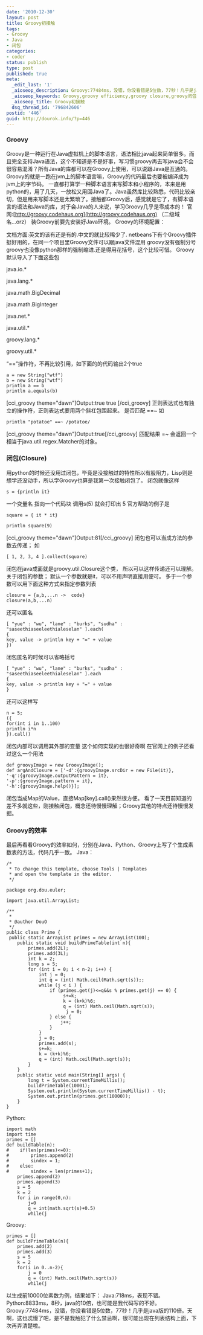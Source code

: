 ```yaml
---
date: '2010-12-30'
layout: post
title: Groovy初接触
tags:
- Groovy
- Java
- 闭包
categories:
- coder
status: publish
type: post
published: true
meta:
  _edit_last: '1'
  _aioseop_description: Groovy:77484ms，没错，你没看错是5位数，77秒！几乎是java版的110倍。天啊，这也忒慢了吧，是不是我触犯了什么禁忌啊，很可能出现在列表结构上面
  _aioseop_keywords: Groovy,groovy efficiency,groovy closure,groovy闭包,groovy效率
  _aioseop_title: Groovy初接触
  dsq_thread_id: '796842606'
postid: '446'
guid: http://dourok.info/?p=446
---
```

### Groovy

Groovy是一种运行在Java虚拟机上的脚本语言，语法相比java起来简单很多。而且完全支持Java语法，这个不知道是不是好事，写习惯groovy再去写java会不会很容易混淆？所有Java的库都可以在Groovy上使用，可以说跟Java是互通的。Groovy的就是一跑在jvm上的脚本语言嘛，Groovy的代码最后也要被编译成为jvm上的字节码。
一直都打算学一种脚本语言来写脚本和小程序的，本来是用python的，用了几天，一放松又用回Java了。Java虽然库比较熟悉，代码比较亲切，但是用来写脚本还是太繁琐了。接触都Groovy后，感觉就是它了，有脚本语言的语法和Java的库，对于会Java的人来说，学习Groovy几乎是零成本的！
官网:[http://groovy.codehaus.org](http://groovy.codehaus.org)
（二级域名...orz） 装Groovy前要先安装好Java环境。 Groovy的环境配置：

文档方面:英文的该有还是有的.中文的就比较稀少了.
netbeans下有个Groovy插件挺好用的，在同一个项目里Groovy文件可以跟java文件混用
groovy没有强制分号
groovy也没像python那样的强制缩进.还是得用花括号，这个比较可惜。 Groovy
默认导入了下面这些包

java.io.\*

java.lang.\*

java.math.BigDecimal

java.math.BigInteger

java.net.\*

java.util.\*

groovy.lang.\*

groovy.util.\*

“==”操作符，不再比较引用，如下面的的代码输出2个true

    a = new String("wtf")
    b = new String("wtf")
    println a == b
    println a.equals(b)

[cci\_groovy theme="dawn"]Output:true true [/cci\_groovy]
正则表达式也有独立的操作符，正则表达式要用两个斜杠包围起来。 是否匹配
==\~ 如

    println "potatoe" ==~ /potatoe/

[cci\_groovy theme="dawn"]Output:true[/cci\_groovy] 匹配结果 =\~
会返回一个相当于java.util.regex.Matcher的对象。

### 闭包(Closure)

用python的时候还没用过闭包，毕竟是没接触过的特性所以有股阻力，Lisp则是想学还没动手，所以学Groovy也算是我第一次接触闭包了。
闭包就像这样

    s = {println it}

一个变量名 指向一个代码块 调用s(5) 就会打印出 5 官方帮助的例子是

    square = { it * it}

    println square(9)

[cci\_groovy theme="dawn"]Output:81[/cci\_groovy]
闭包也可以当成方法的参数去传递； 如

    [ 1, 2, 3, 4 ].collect(square)

闭包在java成面就是groovy.util.Closure这个类，
所以可以这样传递还可以理解。 关于闭包的参数；
默认一个参数就是it，可以不用声明直接用便可。
多于一个参数可以用下面这种方式来指定参数列表

    closure = {a,b,...n ->  code}
    closure(a,b,...n)

还可以匿名

    [ "yue" : "wu", "lane" : "burks", "sudha" : "saseethiaseeleethialeselan" ].each(
    {
    key, value -> println key + "=" + value
    })

闭包匿名的时候可以省略括号

    [ "yue" : "wu", "lane" : "burks", "sudha" : "saseethiaseeleethialeselan" ].each
    {
    key, value -> println key + "=" + value
    }

还可以这样写

    n = 5;
    ({
    for(int i in 1..100)
    println i*n
    }).call()

闭包内部可以调用其外部的变量 这个如何实现的也很好奇啊
在官网上的例子还看过这么一个用法

    def groovyImage = new GroovyImage();
    def argAndClosure = ['-d':{groovyImage.srcDir = new File(it)},
    '-q':{groovyImage.outputPattern = it},
    '-p':{groovyImage.pattern = it},
    '-h':{groovyImage.help()}];

闭包当成Map的Value，直接Map[key].call()果然很方便。
看了一天目前知道的差不多就这些，刚接触闭包，概念还待慢慢理解；Groovy其他的特点还待慢慢发掘。

### Groovy的效率

最后再看看Groovy的效率如何，分别在Java、Python、Groovy上写了个生成素数表的方法，代码几乎一致。
Java：

    /*
     * To change this template, choose Tools | Templates
     * and open the template in the editor.
     */

    package org.dou.euler;

    import java.util.ArrayList;

    /**
     *
     * @author DouO
     */
    public class Prime {
     public static ArrayList primes = new ArrayList(100);
        public static void buildPrimeTable(int n){
            primes.add(2L);
            primes.add(3L);
            int k = 2;
            long s = 5;
            for (int i = 0; i < n-2; i++) {
                int j = 0;
                int q = (int) Math.ceil(Math.sqrt(s));;
                while (j < i ) {
                    if (primes.get(j)<=q&&s % primes.get(j) == 0) {
                         s+=k;
                         k = (k+k)%6;
                         q = (int) Math.ceil(Math.sqrt(s));
                          j = 0;
                    } else {
                        j++;
                    }
                }
                j = 0;
                primes.add(s);
                s+=k;
                k = (k+k)%6;
                q = (int) Math.ceil(Math.sqrt(s));
            }
        }
        public static void main(String[] args) {
            long t = System.currentTimeMillis();
            buildPrimeTable(10001);
            System.out.println(System.currentTimeMillis() - t);
            System.out.println(primes.get(10000));
        }
    }

Python:

    import math
    import time
    primes = []
    def buildTable(n):
    #    if(len(primes)<=0):
    #        primes.append(2)
    #        sindex = 1;
    #    else:
    #        sindex = len(primes+1);
        primes.append(2)
        primes.append(3)
        s = 5
        k = 2
        for i in range(0,n):
            j=0
            q = int(math.sqrt(s)+0.5)
            while(j

Groovy:

    primes = []
    def buildPrimeTable(n){
        primes.add(2)
        primes.add(3)
        s = 5
        k = 2
        for(i in 0..n-2){
            j = 0
            q = (int) Math.ceil(Math.sqrt(s))
            while(j

以生成前10000位素数为例，结果如下： Java:718ms，表现不错。
Python:8833ms，8秒，java的10倍，也可能是我代码写的不好。
Groovy:77484ms，没错，你没看错是5位数，77秒！几乎是java版的110倍。天啊，这也忒慢了吧，是不是我触犯了什么禁忌啊，很可能出现在列表结构上面，下次再弄清楚啦。

